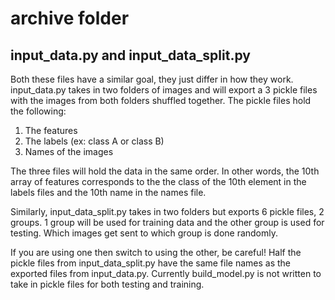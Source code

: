 # archive folder

## input_data.py and input_data_split.py

Both these files have a similar goal, they just differ in how they work. input_data.py takes in two folders of images and will export a 3 pickle files with the images from both folders shuffled together. The pickle files hold the following:

1. The features
2. The labels (ex: class A or class B)
3. Names of the images

The three files will hold the data in the same order. In other words, the 10th array of features corresponds to the the class of the 10th element in the labels files and the 10th name in the names file.

Similarly, input_data_split.py takes in two folders but exports 6 pickle files, 2 groups. 1 group will be used for training data and the other group is used for testing. Which images get sent to which group is done randomly.

If you are using one then switch to using the other, be careful! Half the pickle files from input_data_split.py have the same file names as the exported files from input_data.py. Currently build_model.py is not written to take in pickle files for both testing and training.